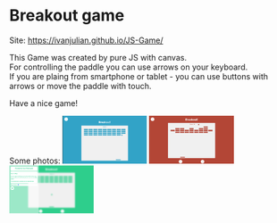 # Breakout game

Site: https://ivanjulian.github.io/JS-Game/

This Game was created by pure JS with canvas. </br>
For controlling the paddle you can use arrows on your keyboard. </br>
If you are plaing from smartphone or tablet - you can use buttons with arrows or move the paddle with touch. </br>

Have a nice game!

Some photos:
<img src="screens/1.png" alt="" width="30%" >
<img src="screens/2.png" alt="" width="30%" >
<img src="screens/3.png" alt="" width="30%" >